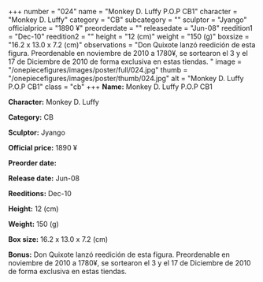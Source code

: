 +++
number = "024"
name = "Monkey D. Luffy P.O.P CB1"
character = "Monkey D. Luffy"
category = "CB"
subcategory = ""
sculptor = "Jyango"
officialprice = "1890 ¥"
preorderdate = ""
releasedate = "Jun-08"
reedition1 = "Dec-10"
reedition2 = ""
height = "12 (cm)"
weight = "150 (g)"
boxsize = "16.2 x 13.0 x 7.2 (cm)"
observations = "Don Quixote lanzó reedición de esta figura. Preordenable en noviembre de 2010 a 1780¥, se sortearon el 3 y el 17 de Diciembre de 2010 de forma exclusiva en estas tiendas. "
image = "/onepiecefigures/images/poster/full/024.jpg"
thumb = "/onepiecefigures/images/poster/thumb/024.jpg"
alt = "Monkey D. Luffy P.O.P CB1"
class = "cb"
+++
**Name:** Monkey D. Luffy P.O.P CB1

**Character:** Monkey D. Luffy

**Category:** CB 

**Sculptor:** Jyango

**Official price:** 1890 ¥

**Preorder date:** 

**Release date:** Jun-08

**Reeditions:** Dec-10

**Height:** 12 (cm)

**Weight:** 150 (g)

**Box size:** 16.2 x 13.0 x 7.2 (cm)



**Bonus:** Don Quixote lanzó reedición de esta figura. Preordenable en noviembre de 2010 a 1780¥, se sortearon el 3 y el 17 de Diciembre de 2010 de forma exclusiva en estas tiendas. 
